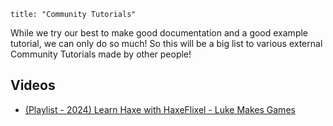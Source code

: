 ```
title: "Community Tutorials"
```
While we try our best to make good documentation and a good example tutorial, we can only do so much! 
So this will be a big list to various external Community Tutorials made by other people!

## Videos

- [(Playlist - 2024) Learn Haxe with HaxeFlixel - Luke Makes Games ](https://www.youtube.com/playlist?list=PLLrBJXzcw-ddqs3tf31Qj-eN67WwR-uQa)
